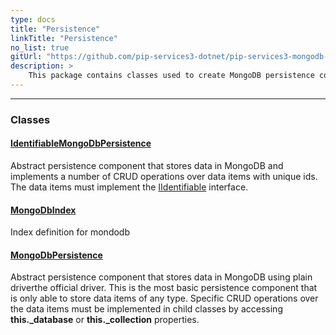 ```yaml
---
type: docs
title: "Persistence"
linkTitle: "Persistence"
no_list: true
gitUrl: "https://github.com/pip-services3-dotnet/pip-services3-mongodb-dotnet"
description: >
    This package contains classes used to create MongoDB persistence components.
---
```

---

<div class="module-body"> 

### Classes

#### [IdentifiableMongoDbPersistence](identifiable_mongodb_persistence)
Abstract persistence component that stores data in MongoDB
and implements a number of CRUD operations over data items with unique ids.
The data items must implement the [IIdentifiable](../../../commons/data/iidentifiable) interface.

#### [MongoDbIndex](mongodb_index)
Index definition for mondodb

#### [MongoDbPersistence](mongodb_persistence)
Abstract persistence component that stores data in MongoDB using plain driverthe official driver.
This is the most basic persistence component that is only
able to store data items of any type. Specific CRUD operations
over the data items must be implemented in child classes by
accessing **this._database** or **this._collection** properties.

</div>
